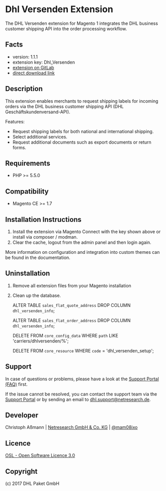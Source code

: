 Dhl Versenden Extension
=======================

The DHL Versenden extension for Magento 1 integrates the DHL business customer
shipping API into the order processing workflow.

Facts
-----
- version: 1.1.1
- extension key: Dhl_Versenden
- [extension on GitLab](https://git.netresearch.de/dhl/versenden-m1)
- [direct download link](https://git.netresearch.de/dhl/versenden-m1/repository/1.1.1/archive.tar.gz)

Description
-----------
This extension enables merchants to request shipping labels for incoming orders
via the DHL business customer shipping API (DHL Geschäftskundenversand-API).

Features:

* Request shipping labels for both national and international shipping.
* Select additional services.
* Request additional documents such as export documents or return forms.

Requirements
------------
- PHP >= 5.5.0

Compatibility
-------------
- Magento CE >= 1.7

Installation Instructions
-------------------------

1. Install the extension via Magento Connect with the key shown above or install
   via composer / modman.
2. Clear the cache, logout from the admin panel and then login again.

More information on configuration and integration into custom themes can be found
in the documentation.

Uninstallation
--------------
1. Remove all extension files from your Magento installation
2. Clean up the database.


    ALTER TABLE `sales_flat_quote_address` DROP COLUMN `dhl_versenden_info`;

    ALTER TABLE `sales_flat_order_address` DROP COLUMN `dhl_versenden_info`;

    DELETE FROM `core_config_data` WHERE `path` LIKE 'carriers/dhlversenden/%';
    
    DELETE FROM `core_resource` WHERE `code` = 'dhl_versenden_setup';

Support
-------
In case of questions or problems, please have a look at the
[Support Portal (FAQ)](http://dhl.support.netresearch.de/) first.

If the issue cannot be resolved, you can contact the support team via the
[Support Portal](http://dhl.support.netresearch.de/) or by sending an email
to <dhl.support@netresearch.de>.

Developer
---------
Christoph Aßmann | [Netresearch GmbH & Co. KG](http://www.netresearch.de/) | [@mam08ixo](https://twitter.com/mam08ixo)

Licence
-------
[OSL - Open Software Licence 3.0](http://opensource.org/licenses/osl-3.0.php)

Copyright
---------
(c) 2017 DHL Paket GmbH
